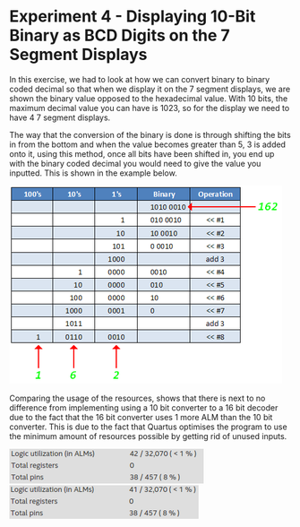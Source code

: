 # Experiment 4 - Displaying 10-Bit Binary as BCD Digits on the 7 Segment Displays

In this exercise, we had to look at how we can convert binary to binary coded decimal so that when we display it on the 7 segment displays, we are shown the binary value opposed to the hexadecimal value. With 10 bits, the maximum decimal value you can have is 1023, so for the display we need to have 4 7 segment displays.

The way that the conversion of the binary is done is through shifting the bits in from the bottom and when the value becomes greater than 5, 3 is added onto it, using this method, once all bits have been shifted in, you end up with the binary coded decimal you would need to give the value you inputted. This is shown in the example below.

![bin2bcd](https://github.com/GPadley/VERILOG-Lab/blob/master/Part-1/Ex4/AlgorithmTable.png)

Comparing the usage of the resources, shows that there is next to no difference from implementing using a 10 bit converter to a 16 bit decoder due to the fact that the 16 bit converter uses 1 more ALM than the 10 bit converter. This is due to the fact that Quartus optimises the program to use the minimum amount of resources possible by getting rid of unused inputs.

![16 Bit](https://github.com/GPadley/VERILOG-Lab/blob/master/Part-1/Ex4/16bit.png)
![10 Bit](https://github.com/GPadley/VERILOG-Lab/blob/master/Part-1/Ex4/10bit.png)

